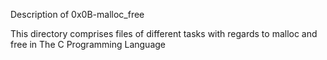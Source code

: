 Description of 0x0B-malloc_free

This directory comprises files of different tasks with regards to malloc and free in The C Programming Language
